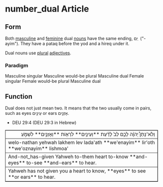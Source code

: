 # number_dual Article
## Form
Both [masculine](https://git.door43.org/Door43/en-uhg/src/master/content/gender_masculine/02.md) and [feminine](https://git.door43.org/Door43/en-uhg/src/master/content/gender_feminine/02.md) dual [nouns](https://git.door43.org/Door43/en-uhg/src/master/content/noun/02.md) have the same ending,  יִִם ַ  ("-ayim"). They have a pataq before the yod and a hireq under it. 

Dual nouns use [plural](https://git.door43.org/Door43/en-uhg/src/master/content/number_plural/02.md) [adjectives](https://git.door43.org/Door43/en-uhg/src/master/content/adjective/02.md).

### Paradigm

Masculine singular
Masculine would-be plural
Masculine dual
Female singular
Female would-be plural
Masculine dual

## Function
Dual does not just mean two. It means that the two usually come in pairs, such as eyes עֵינַ֥יִם or ears אָזְנַ֣יִם. 

* DEU 29:4 (DEU 29:3 in Hebrew)
<table border="1" class="docutils">
<colgroup>
<col width="100%" />
</colgroup>
<tbody valign="top">
<tr class="row-odd" align="right"><td>וְלֹֽא־נָתַן֩ יְהוָ֨ה לָכֶ֥ם לֵב֙ לָדַ֔עַת **וְעֵינַ֥יִם** לִרְא֖וֹת **וְאָזְנַ֣יִם** לִשְׁמֹ֑עַ</td>
</tr>
<tr class="row-even"><td>welo-nathan yehwah lakhem lev lada'ath **we'enayim** lir'oth **we'oznayim** lishmoa'</td>
</tr>
<tr class="row-odd"><td>And-not_has-given Yahweh to-them heart to-know **and-eyes** to-see **and-ears** to hear.</td>
</tr>
<tr class="row-even"><td>Yahweh has not given you a heart to know, **eyes** to see **or ears** to hear.</td>
</tr>
</tbody>
</table>

